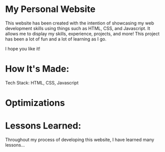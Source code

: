 # My Personal Website
This website has been created with the intention of showcasing my web development skills using things such as HTML, CSS, and Javascript. It allows me to display my skills, experience, projects, and more! This project has been a lot of fun and a lot of learning as I go.

I hope you like it!

# How It's Made:
Tech Stack: HTML, CSS, Javascript

# Optimizations


# Lessons Learned:
Throughout my process of developing this website, I have learned many lessons...
